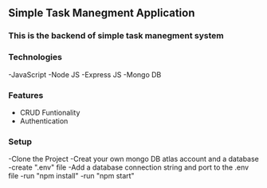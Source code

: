 ## Simple Task Manegment Application

### This is the backend of simple task manegment system

### Technologies

-JavaScript
-Node JS
-Express JS
-Mongo DB

### Features

- CRUD Funtionality
- Authentication

### Setup

-Clone the Project
-Creat your own mongo DB atlas account and a database
-create ".env" file
-Add a database connection string and port to the .env file
-run "npm install"
-run "npm start"

